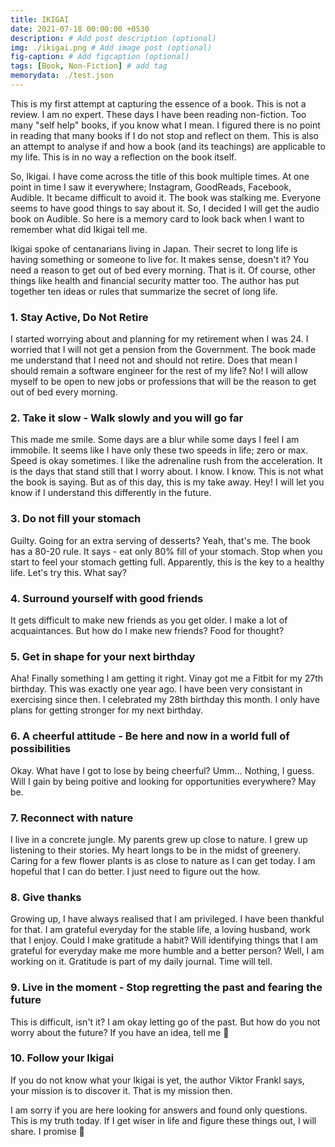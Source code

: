 ```yaml
---
title: IKIGAI
date: 2021-07-18 00:00:00 +0530
description: # Add post description (optional)
img: ./ikigai.png # Add image post (optional)
fig-caption: # Add figcaption (optional)
tags: [Book, Non-Fiction] # add tag
memorydata: ./test.json
---
```


This is my first attempt at capturing the essence of a book. This is not a review. I am no expert. These days I have been reading non-fiction. Too many "self help" books, if you know what I mean. I figured there is no point in reading that many books if I do not stop and reflect on them. This is also an attempt to analyse if and how a book (and its teachings) are applicable to my life. This is in no way a reflection on the book itself. 

So, Ikigai. I have come across the title of this book multiple times. At one point in time I saw it everywhere; Instagram, GoodReads, Facebook, Audible. It became difficult to avoid it. The book was stalking me. Everyone seems to have good things to say about it.  So, I decided I will get the audio book on Audible. So here is a memory card to look back when I want to remember what did Ikigai tell me. 

Ikigai spoke of centanarians living in Japan. Their secret to long life is having something or someone to live for. It makes sense, doesn't it? You need a reason to get out of bed every morning. That is it. Of course, other things like health and financial security matter too. The author has put together ten ideas or rules that summarize the secret of long life.

### 1. Stay Active, Do Not Retire
I started worrying about and planning for my retirement when I was 24. I worried that I will not get a pension from the Government. The book made me understand that I need not and should not retire. Does that mean I should remain a software engineer for the rest of my life? No! I will allow myself to be open to new jobs or professions that will be the reason to get out of bed every morning. 

### 2. Take it slow - Walk slowly and you will go far
This made me smile. Some days are a blur while some days I feel I am immobile. It seems like I have only these two speeds in life; zero or max. Speed is okay sometimes. I like the adrenaline rush from the acceleration. It is the days that stand still that I worry about. I know. I know. This is not what the book is saying. But as of this day, this is my take away. Hey! I will let you know if I understand this differently in the future.

### 3. Do not fill your stomach
Guilty. Going for an extra serving of desserts? Yeah, that's me. The book has a 80-20 rule. It says - eat only 80% fill of your stomach. Stop when you start to feel your stomach getting full. Apparently, this is the key to a healthy life. Let's try this. What say?

### 4. Surround yourself with good friends
It gets difficult to make new friends as you get older. I make a lot of acquaintances. But how do I make new friends? Food for thought? 

### 5. Get in shape for your next birthday
Aha! Finally something I am getting it right. Vinay got me a Fitbit for my 27th birthday. This was exactly one year ago. I have been very consistant in exercising since then. I celebrated my 28th birthday this month. I only have plans for getting stronger for my next birthday.

### 6. A cheerful attitude - Be here and now in a world full of possibilities
Okay. What have I got to lose by being cheerful? Umm... Nothing, I guess. Will I gain by being poitive and looking for opportunities everywhere? May be. 

### 7. Reconnect with nature
I live in a concrete jungle. My parents grew up close to nature. I grew up listening to their stories. My heart longs to be in the midst of greenery. Caring for a few flower plants is as close to nature as I can get today. I am hopeful that I can do better. I just need to figure out the how.

### 8. Give thanks
Growing up, I have always realised that I am privileged. I have been thankful for that. I am grateful everyday for the stable life, a loving husband, work that I enjoy. Could I make gratitude a habit? Will identifying things that I am grateful for everyday make me more humble and a better person? Well, I am working on it. Gratitude is part of my daily journal. Time will tell.

### 9. Live in the moment - Stop regretting the past and fearing the future
This is difficult, isn't it? I am okay letting go of the past. But how do you not worry about the future? If you have an idea, tell me :slightly_smiling_face: 

### 10. Follow your Ikigai
If you do not know what your Ikigai is yet, the author Viktor Frankl says, your mission is to discover it. That is my mission then. 

I am sorry if you are here looking for answers and found only questions. This is my truth today. If I get wiser in life and figure these things out, I will share. I promise :slightly_smiling_face: 